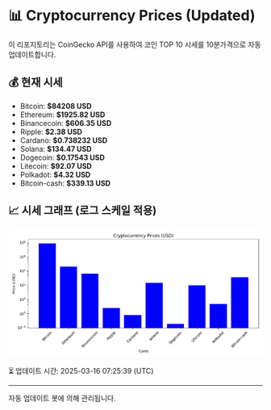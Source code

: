 
# 📊 Cryptocurrency Prices (Updated)

이 리포지토리는 CoinGecko API를 사용하여 코인 TOP 10 시세를 10분가격으로 자동 업데이트합니다.

## 💰 현재 시세
- Bitcoin: **$84208 USD**
- Ethereum: **$1925.82 USD**
- Binancecoin: **$606.35 USD**
- Ripple: **$2.38 USD**
- Cardano: **$0.738232 USD**
- Solana: **$134.47 USD**
- Dogecoin: **$0.17543 USD**
- Litecoin: **$92.07 USD**
- Polkadot: **$4.32 USD**
- Bitcoin-cash: **$339.13 USD**

## 📈 시세 그래프 (로그 스케일 적용)
![Crypto Prices](crypto_prices.png)

⏳ 업데이트 시간: 2025-03-16 07:25:39 (UTC)

---
자동 업데이트 봇에 의해 관리됩니다.
